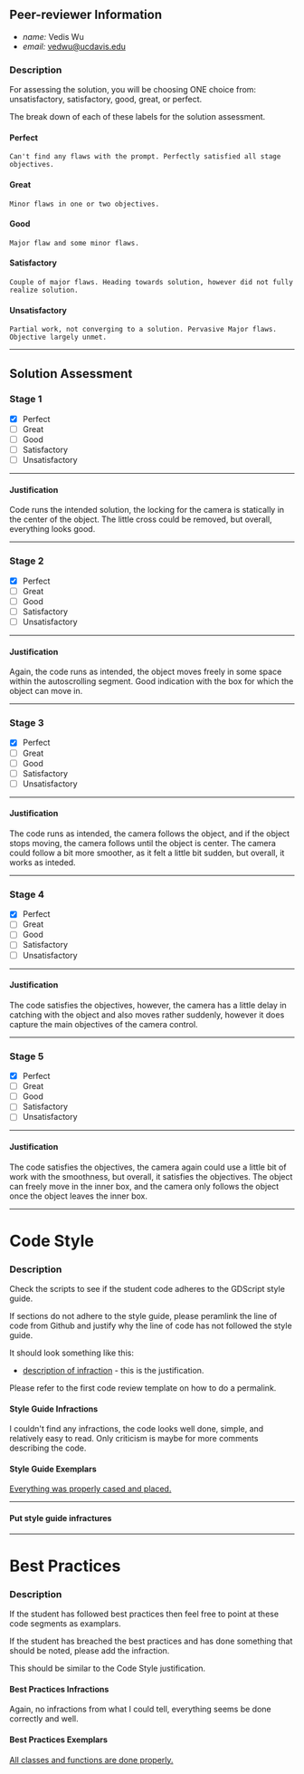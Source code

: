 ## Peer-reviewer Information

* *name:* Vedis Wu 
* *email:* vedwu@ucdavis.edu

### Description ###

For assessing the solution, you will be choosing ONE choice from: unsatisfactory, satisfactory, good, great, or perfect.

The break down of each of these labels for the solution assessment.

#### Perfect #### 
    Can't find any flaws with the prompt. Perfectly satisfied all stage objectives.

#### Great ####
    Minor flaws in one or two objectives. 

#### Good #####
    Major flaw and some minor flaws.

#### Satisfactory ####
    Couple of major flaws. Heading towards solution, however did not fully realize solution.

#### Unsatisfactory ####
    Partial work, not converging to a solution. Pervasive Major flaws. Objective largely unmet.


___

## Solution Assessment ##

### Stage 1 ###

- [x] Perfect
- [ ] Great
- [ ] Good
- [ ] Satisfactory
- [ ] Unsatisfactory

___
#### Justification ##### 
Code runs the intended solution, the locking for the camera is statically in the center of the object. The little cross could be removed, but overall, everything looks good.
___
### Stage 2 ###

- [x] Perfect
- [ ] Great
- [ ] Good
- [ ] Satisfactory
- [ ] Unsatisfactory

___
#### Justification ##### 
Again, the code runs as intended, the object moves freely in some space within the autoscrolling segment. Good indication with the box for which the object can move in. 

___
### Stage 3 ###

- [x] Perfect
- [ ] Great
- [ ] Good
- [ ] Satisfactory
- [ ] Unsatisfactory

___
#### Justification ##### 
The code runs as intended, the camera follows the object, and if the object stops moving, the camera follows until the object is center. The camera could follow a bit more smoother, as it felt a little bit sudden, but overall, it works as inteded. 

___
### Stage 4 ###

- [x] Perfect
- [ ] Great
- [ ] Good
- [ ] Satisfactory
- [ ] Unsatisfactory

___
#### Justification ##### 
The code satisfies the objectives, however, the camera has a little delay in catching with the object and also moves rather suddenly, however it does capture the main objectives of the camera control. 

___
### Stage 5 ###

- [x] Perfect
- [ ] Great
- [ ] Good
- [ ] Satisfactory
- [ ] Unsatisfactory

___
#### Justification ##### 
The code satisfies the objectives, the camera again could use a little bit of work with the smoothness, but overall, it satisfies the objectives. The object can freely move in the inner box, and the camera only follows the object once the object leaves the inner box.
 
___
# Code Style #


### Description ###
Check the scripts to see if the student code adheres to the GDScript style guide.

If sections do not adhere to the style guide, please peramlink the line of code from Github and justify why the line of code has not followed the style guide.

It should look something like this:

* [description of infraction](https://github.com/dr-jam/ECS189L) - this is the justification.

Please refer to the first code review template on how to do a permalink.


#### Style Guide Infractions ####
I couldn't find any infractions, the code looks well done, simple, and relatively easy to read. Only criticism is maybe for more comments describing the code. 

#### Style Guide Exemplars ####
[Everything was properly cased and placed.](https://github.com/ensemble-ai/exercise-2-camera-control-zhxu33/blob/6a2c8c1422c8612aa7590b6a43bf896e5040c88b/Obscura/scripts/camera_controllers/controlled_camera1.gd#L25)
___
#### Put style guide infractures ####

___

# Best Practices #

### Description ###

If the student has followed best practices then feel free to point at these code segments as examplars. 

If the student has breached the best practices and has done something that should be noted, please add the infraction.


This should be similar to the Code Style justification.

#### Best Practices Infractions ####
Again, no infractions from what I could tell, everything seems be done correctly and well. 

#### Best Practices Exemplars ####
[All classes and functions are done properly.](https://github.com/ensemble-ai/exercise-2-camera-control-zhxu33/blob/6a2c8c1422c8612aa7590b6a43bf896e5040c88b/Obscura/scripts/camera_controllers/controlled_camera1.gd#L24) 